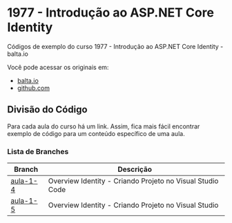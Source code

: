 # 1977 - Introdução ao ASP.NET Core Identity

Códigos de exemplo do curso 1977 - Introdução ao ASP.NET Core Identity - balta.io

Você pode acessar os originais em:

-   [balta.io](https://balta.io/)
-   [github.com](https://github.com/balta-io/1977)

## Divisão do Código

Para cada aula do curso há um link. Assim, fica mais fácil encontrar exemplo de código para um conteúdo específico de uma aula.

### Lista de Branches

| Branch   | Descrição                                                 |
| -------- | --------------------------------------------------------- |
| [aula-1-4](OverviewIdentity) | Overview Identity - Criando Projeto no Visual Studio Code |
| [aula-1-5](Id.Overview.Mvc.Vstudio) | Overview Identity - Criando Projeto no Visual Studio |
